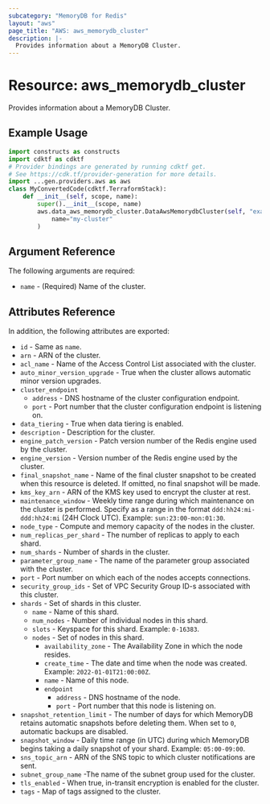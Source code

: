 ```yaml
---
subcategory: "MemoryDB for Redis"
layout: "aws"
page_title: "AWS: aws_memorydb_cluster"
description: |-
  Provides information about a MemoryDB Cluster.
---
```


# Resource: aws_memorydb_cluster

Provides information about a MemoryDB Cluster.

## Example Usage

```python
import constructs as constructs
import cdktf as cdktf
# Provider bindings are generated by running cdktf get.
# See https://cdk.tf/provider-generation for more details.
import ...gen.providers.aws as aws
class MyConvertedCode(cdktf.TerraformStack):
    def __init__(self, scope, name):
        super().__init__(scope, name)
        aws.data_aws_memorydb_cluster.DataAwsMemorydbCluster(self, "example",
            name="my-cluster"
        )
```

## Argument Reference

The following arguments are required:

* `name` - (Required) Name of the cluster.

## Attributes Reference

In addition, the following attributes are exported:

* `id` - Same as `name`.
* `arn` - ARN of the cluster.
* `acl_name` - Name of the Access Control List associated with the cluster.
* `auto_minor_version_upgrade` - True when the cluster allows automatic minor version upgrades.
* `cluster_endpoint`
    * `address` - DNS hostname of the cluster configuration endpoint.
    * `port` - Port number that the cluster configuration endpoint is listening on.
* `data_tiering` - True when data tiering is enabled.
* `description` - Description for the cluster.
* `engine_patch_version` - Patch version number of the Redis engine used by the cluster.
* `engine_version` - Version number of the Redis engine used by the cluster.
* `final_snapshot_name` - Name of the final cluster snapshot to be created when this resource is deleted. If omitted, no final snapshot will be made.
* `kms_key_arn` - ARN of the KMS key used to encrypt the cluster at rest.
* `maintenance_window` - Weekly time range during which maintenance on the cluster is performed. Specify as a range in the format `ddd:hh24:mi-ddd:hh24:mi` (24H Clock UTC). Example: `sun:23:00-mon:01:30`.
* `node_type` - Compute and memory capacity of the nodes in the cluster.
* `num_replicas_per_shard` - The number of replicas to apply to each shard.
* `num_shards` - Number of shards in the cluster.
* `parameter_group_name` - The name of the parameter group associated with the cluster.
* `port` - Port number on which each of the nodes accepts connections.
* `security_group_ids` - Set of VPC Security Group ID-s associated with this cluster.
* `shards` - Set of shards in this cluster.
    * `name` - Name of this shard.
    * `num_nodes` - Number of individual nodes in this shard.
    * `slots` - Keyspace for this shard. Example: `0-16383`.
    * `nodes` - Set of nodes in this shard.
        * `availability_zone` - The Availability Zone in which the node resides.
        * `create_time` - The date and time when the node was created. Example: `2022-01-01T21:00:00Z`.
        * `name` - Name of this node.
        * `endpoint`
            * `address` - DNS hostname of the node.
            * `port` - Port number that this node is listening on.
* `snapshot_retention_limit` - The number of days for which MemoryDB retains automatic snapshots before deleting them. When set to `0`, automatic backups are disabled.
* `snapshot_window` - Daily time range (in UTC) during which MemoryDB begins taking a daily snapshot of your shard. Example: `05:00-09:00`.
* `sns_topic_arn` - ARN of the SNS topic to which cluster notifications are sent.
* `subnet_group_name` -The name of the subnet group used for the cluster.
* `tls_enabled` - When true, in-transit encryption is enabled for the cluster.
* `tags` - Map of tags assigned to the cluster.

<!-- cache-key: cdktf-0.17.0-pre.15 input-00821d3232b90c79b92d62acd526d19ee4d9c34c961f935859f9b1006040aa5c -->
